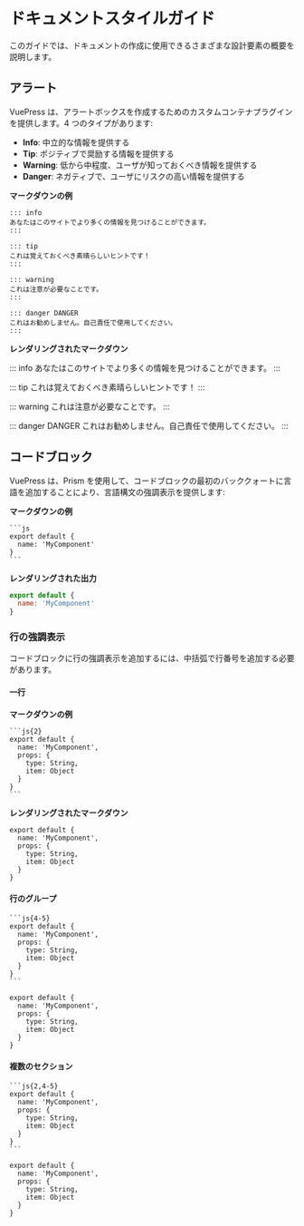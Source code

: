 # ドキュメントスタイルガイド

このガイドでは、ドキュメントの作成に使用できるさまざまな設計要素の概要を説明します。

## アラート

VuePress は、アラートボックスを作成するためのカスタムコンテナプラグインを提供します。4 つのタイプがあります:

- **Info**: 中立的な情報を提供する
- **Tip**: ポジティブで奨励する情報を提供する
- **Warning**: 低から中程度、ユーザが知っておくべき情報を提供する
- **Danger**: ネガティブで、ユーザにリスクの高い情報を提供する

**マークダウンの例**

```
::: info
あなたはこのサイトでより多くの情報を見つけることができます。
:::

::: tip
これは覚えておくべき素晴らしいヒントです！
:::

::: warning
これは注意が必要なことです。
:::

::: danger DANGER
これはお勧めしません。自己責任で使用してください。
:::
```

**レンダリングされたマークダウン**

::: info
あなたはこのサイトでより多くの情報を見つけることができます。
:::

::: tip
これは覚えておくべき素晴らしいヒントです！
:::

::: warning
これは注意が必要なことです。
:::

::: danger DANGER
これはお勧めしません。自己責任で使用してください。
:::

## コードブロック

VuePress は、Prism を使用して、コードブロックの最初のバッククォートに言語を追加することにより、言語構文の強調表示を提供します:

**マークダウンの例**

````
```js
export default {
  name: 'MyComponent'
}
```
````

**レンダリングされた出力**
```js
export default {
  name: 'MyComponent'
}
```

### 行の強調表示

コードブロックに行の強調表示を追加するには、中括弧で行番号を追加する必要があります。

#### 一行

**マークダウンの例**

````
```js{2}
export default {
  name: 'MyComponent',
  props: {
    type: String,
    item: Object
  }
}
```
````

**レンダリングされたマークダウン**

```js{2}
export default {
  name: 'MyComponent',
  props: {
    type: String,
    item: Object
  }
}
```

#### 行のグループ

````
```js{4-5}
export default {
  name: 'MyComponent',
  props: {
    type: String,
    item: Object
  }
}
```
````

```js{4-5}
export default {
  name: 'MyComponent',
  props: {
    type: String,
    item: Object
  }
}
```

#### 複数のセクション

````
```js{2,4-5}
export default {
  name: 'MyComponent',
  props: {
    type: String,
    item: Object
  }
}
```
````

```js{2,4-5}
export default {
  name: 'MyComponent',
  props: {
    type: String,
    item: Object
  }
}
```
